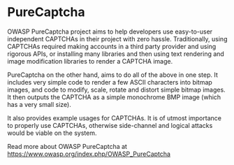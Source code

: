 PureCaptcha
===========

OWASP PureCaptcha project aims to help developers use easy-to-user independent CAPTCHAs in their project with zero hassle.
Traditionally, using CAPTCHAs required making accounts in a third party provider and using rigorous APIs, or installing many libraries
and then using text rendering and image modification libraries to render a CAPTCHA image.

PureCaptcha on the other hand, aims to do all of the above in one step. It includes very simple code to render a few ASCII characters
into bitmap images, and code to modify, scale, rotate and distort simple bitmap images. It then outputs the CAPTCHA as a simple 
monochrome BMP image (which has a very small size).

It also provides example usages for CAPTCHAs. It is of utmost importance to properly use CAPTCHAs, otherwise side-channel and logical
attacks would be viable on the system. 

Read more about OWASP PureCaptcha at https://www.owasp.org/index.php/OWASP_PureCaptcha 
